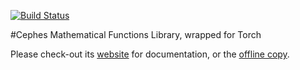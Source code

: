 [![Build Status](https://travis-ci.org/deepmind/torch-cephes.svg?branch=master)](https://travis-ci.org/deepmind/torch-cephes)

#Cephes Mathematical Functions Library, wrapped for Torch

Please check-out its [website](http://deepmind.github.io/torch-cephes) for
documentation, or the [offline copy](doc/html/index.html).
